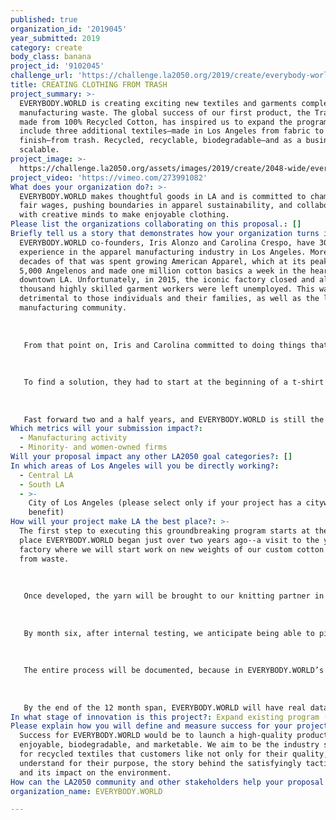 ```yaml
---
published: true
organization_id: '2019045'
year_submitted: 2019
category: create
body_class: banana
project_id: '9102045'
challenge_url: 'https://challenge.la2050.org/2019/create/everybody-world/'
title: CREATING CLOTHING FROM TRASH
project_summary: >-
  EVERYBODY.WORLD is creating exciting new textiles and garments completely from
  manufacturing waste. The global success of our first product, the Trash Tee,
  made from 100% Recycled Cotton, has inspired us to expand the program to
  include three additional textiles—made in Los Angeles from fabric to
  finish—from trash. Recycled, recyclable, biodegradable—and as a business,
  scalable.
project_image: >-
  https://challenge.la2050.org/assets/images/2019/create/2048-wide/everybody-world.jpg
project_video: 'https://vimeo.com/273991082'
What does your organization do?: >-
  EVERYBODY.WORLD makes thoughtful goods in LA and is committed to championing
  fair wages, pushing boundaries in apparel sustainability, and collaborating
  with creative minds to make enjoyable clothing.
Please list the organizations collaborating on this proposal.: []
Briefly tell us a story that demonstrates how your organization turns inspiration into impact.: >-
  EVERYBODY.WORLD co-founders, Iris Alonzo and Carolina Crespo, have 30 years
  experience in the apparel manufacturing industry in Los Angeles. More than two
  decades of that was spent growing American Apparel, which at its peak employed
  5,000 Angelenos and made one million cotton basics a week in the heart of
  downtown LA. Unfortunately, in 2015, the iconic factory closed and all several
  thousand highly skilled garment workers were left unemployed. This was
  detrimental to those individuals and their families, as well as the larger
  manufacturing community. 
   
   
   
   From that point on, Iris and Carolina committed to doing things that would support local apparel manufacturing, while also being acutely aware of fashion being the second most polluting industry on the planet, and in 2016, Iris and Carolina set out to create the world’s first 100% Recycled Cotton t-shirt utilizing post-industrial waste streams. 
   
   
   
   To find a solution, they had to start at the beginning of a t-shirt’s journey, at the yarn source. On their first visit to one of the largest yarn factories in the United States to talk about their waste streams, Iris and Carolina had their “aha!” moment. The yarn factory disclosed that they were producing about 500,000 pounds of cotton waste a week. One t-shirt is about half a pound of yarn. The duo had previously built a brand that was producing 1 million t-shirts per week. The math worked, and they knew they had an innovative and scalable business model!
   
   
   
   Fast forward two and a half years, and EVERYBODY.WORLD is still the only company that has figured out how to make a 100% Recycled Cotton t-shirt. They have created a viable business that sells to forward-thinking B2C and B2B clientele all over the world. The success of this business means creating more local jobs, using less natural resources and innovating in an industry that is overdue for big change.
Which metrics will your submission impact?:
  - Manufacturing activity
  - Minority- and women-owned firms
Will your proposal impact any other LA2050 goal categories?: []
In which areas of Los Angeles will you be directly working?:
  - Central LA
  - South LA
  - >-
    City of Los Angeles (please select only if your project has a citywide
    benefit)
How will your project make LA the best place?: >-
  The first step to executing this groundbreaking program starts at the same
  place EVERYBODY.WORLD began just over two years ago--a visit to the yarn
  factory where we will start work on new weights of our custom cotton yarn made
  from waste. 
   
   
   
   Once developed, the yarn will be brought to our knitting partner in Los Angeles to begin testing the knit process. The research and development phase for textiles ranges from two to four months, and with the addition of a dedicated product developer, we can simultaneously work on all three new recycled fabrics. Once the textiles have the EVERYBODY.WORLD signature handfeel, we will test substituting traditional cotton fabrics with our new-and-improved 100% Recycled Cotton versions in our top-selling silhouettes including hoodies, crewneck sweatshirts, sweatpants and t-shirts. 
   
   
   
   By month six, after internal testing, we anticipate being able to pilot test the new garments with trusted B2B customers. This will allow us to see whether they can positively impact their business using our products. 
   
   
   
   The entire process will be documented, because in EVERYBODY.WORLD’s case, the HOW, WHY and WHO is just as important as the WHAT. With the original content, we’ll begin building an exciting visual narrative with our network of diverse creatives, marketers and media partners, and plan to launch globally to all B2B and B2C clientele by month nine. 
   
   
   
   By the end of the 12 month span, EVERYBODY.WORLD will have real data to demonstrate success in several areas including sales, impact on local manufacturing, consumption of waste materials, and brand recognition. These metrics will inform our approach to scaling the recycled textile program, as well as prove that LA is indeed the best place to CREATE!
In what stage of innovation is this project?: Expand existing program (expanding and continuing ongoing successful projects)
Please explain how you will define and measure success for your project.: >-
  Success for EVERYBODY.WORLD would be to launch a high-quality product that’s
  enjoyable, biodegradable, and marketable. We aim to be the industry standard
  for recycled textiles that customers like not only for their quality, but
  understand for their purpose, the story behind the satisfyingly tactile feel,
  and its impact on the environment.
How can the LA2050 community and other stakeholders help your proposal succeed?: []
organization_name: EVERYBODY.WORLD

---
```

